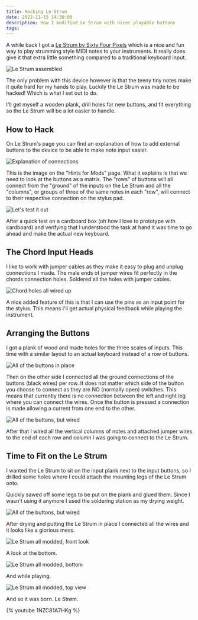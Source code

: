 ```yaml
---
title: Hacking Le Strum
date: 2022-11-15 14:30:00
description: How I modified Le Strum with nicer playable buttons
tags:
---
```

A while back I got a [Le Strum by Sixty Four Pixels](https://six4pix.net/product/lestrum/) which is 
a nice and fun way to play strumming style MIDI notes to your instruments. It really does give it
that extra little something compared to a traditional keyboard input.

![Le Strum assembled](hackedlestrom_1.webp)

The only problem with this device however is that the teeny tiny notes make it quite hard for my
hands to play. Luckily the Le Strum was made to be hacked! Which is what I set out to do.

I'll get myself a wooden plank, drill holes for new buttons, and fit everything so the Le Strum will
be a lot easier to handle.

## How to Hack

On Le Strum's page you can find an explanation of how to add external buttons to the device to be
able to make note input easier.

![Explanation of connections](le-strum-schematics.png)

This is the image on the "Hints for Mods" page. What it explains is that we need to look at the
buttons as a matrix. The "rows" of buttons will all connect from the "ground" of the inputs on the 
Le Strum and all the "columns", or groups of three of the same notes in each "row", will connect to 
their respective connection on the stylus pad.

![Let's test it out](hackedlestrom_2.webp)

After a quick test on a cardboard box (oh how I love to prototype with cardboard) and verifying that
I understood the task at hand it was time to go ahead and make the actual new keyboard.

## The Chord Input Heads

I like to work with jumper cables as they make it easy to plug and unplug connections I made. The
male ends of jumper wires fit perfectly in the chords connection holes. Soldered all the holes with
jumper cables.

![Chord holes all wired up](hackedlestrom_3.webp)

A nice added feature of this is that I can use the pins as an input point for the stylus. This means
I'll get actual physical feedback while playing the instrument.

## Arranging the Buttons

I got a plank of wood and made holes for the three scales of inputs. This time with a similar layout
to an actual keyboard instead of a row of buttons.

![All of the buttons in place](hackedlestrom_6.webp)

Then on the other side I connected all the ground connections of the buttons (black wires) per row.
It does not matter which side of the button you choose to connect as they are NO (normally open)
switches. This means that currently there is no connection between the left and right leg where you
can connect the wires. Once the button is pressed a connection is made allowing a current from one
end to the other.

![All of the buttons, but wired](hackedlestrom_7.webp)

After that I wired all the vertical columns of notes and attached jumper wires to the end of each
row and column I was going to connect to the Le Strum.

## Time to Fit on the Le Strum

I wanted the Le Strum to sit on the input plank next to the input buttons, so I drilled some holes
where I could attach the mounting legs of the Le Strum onto.

Quickly sawed off some legs to be put on the plank and glued them. Since I wasn't using it anymore I
used the soldering station as my drying weight.

![All of the buttons, but wired](hackedlestrom_8.webp)

After drying and putting the Le Strum in place I connected all the wires and it looks like a
glorious mess.

![Le Strum all modded, front look](hackedlestrom_9.webp)

A look at the bottom.

![Le Strum all modded, bottom](hackedlestrom_10.webp)

And while playing.

![Le Strum all modded, top view](hackedlestrom_11.webp)

And so it was born. Le Strøm.

{% youtube 1NZC81A7HKg %}
